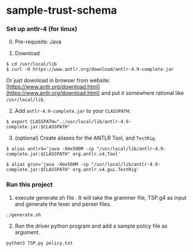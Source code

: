 # sample-trust-schema

### Set up antlr-4 (for linux)

0. Pre-requisite: Java

1. Download
```
$ cd /usr/local/lib
$ curl -O https://www.antlr.org/download/antlr-4.9-complete.jar
```
Or just download in browser from website:
    [https://www.antlr.org/download.html](https://www.antlr.org/download.html)
and put it somewhere rational like `/usr/local/lib`.

2. Add `antlr-4.9-complete.jar` to your `CLASSPATH`:
```
$ export CLASSPATH=".:/usr/local/lib/antlr-4.9-complete.jar:$CLASSPATH"
```

3. (optional) Create aliases for the ANTLR Tool, and `TestRig`.
```
$ alias antlr4='java -Xmx500M -cp "/usr/local/lib/antlr-4.9-complete.jar:$CLASSPATH" org.antlr.v4.Tool'

$ alias grun='java -Xmx500M -cp "/usr/local/lib/antlr-4.9-complete.jar:$CLASSPATH" org.antlr.v4.gui.TestRig'
```

### Run this project

1. execute generate.sh file . It will take the grammer file, TSP.g4 as input and generate the lexer and perser files.
```
./generate.sh
```

2. Run the driver python program and add a sample policy file as argument.

```
python3 TSP.py policy.txt
```
